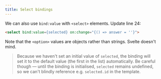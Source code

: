 ```yaml
---
title: Select bindings
---
```


We can also use `bind:value` with `<select>` elements. Update line 24:

```html
<select bind:value={selected} on:change="{() => answer = ''}">
```

Note that the `<option>` values are objects rather than strings. Svelte doesn't mind.

> Because we haven't set an initial value of `selected`, the binding will set it to the default value (the first in the list) automatically. Be careful though — until the binding is initialised, `selected` remains undefined, so we can't blindly reference e.g. `selected.id` in the template.